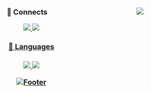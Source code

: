 
<div align=center>
<img align="right" src=https://github-readme-stats.vercel.app/api/top-langs/?username=BoogieBugi&theme=dracula&langs_count=8>

<h3> 📌 Connects </h3>	
<div>
<a href="https://github.com/BoogieBugi"><img src=https://img.shields.io/badge/Github-000000?logo=github&style=flat-square>
<a href="https://youtube.com/@Bu_Gi"><img src=https://img.shields.io/badge/Youtube-red?logo=youtube&style=flat-square>
</div>

<h3> 🔎 Languages <h3>
<div>
<img src=https://img.shields.io/badge/Java-orange?logo=github&style=flat-square>
<img src=https://img.shields.io/badge/Python-000000?logo=python&style=flat-square>

![Footer](https://capsule-render.vercel.app/api?type=waving&color=97E3FC&height=150&section=footer)

  
</div>
